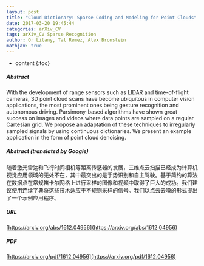 ```yaml
---
layout: post
title: "Cloud Dictionary: Sparse Coding and Modeling for Point Clouds"
date: 2017-03-20 19:45:44
categories: arXiv_CV
tags: arXiv_CV Sparse Recognition
author: Or Litany, Tal Remez, Alex Bronstein
mathjax: true
---
```


* content
{:toc}

##### Abstract
With the development of range sensors such as LIDAR and time-of-flight cameras, 3D point cloud scans have become ubiquitous in computer vision applications, the most prominent ones being gesture recognition and autonomous driving. Parsimony-based algorithms have shown great success on images and videos where data points are sampled on a regular Cartesian grid. We propose an adaptation of these techniques to irregularly sampled signals by using continuous dictionaries. We present an example application in the form of point cloud denoising.

##### Abstract (translated by Google)
随着激光雷达和飞行时间相机等距离传感器的发展，三维点云扫描已经成为计算机视觉应用领域的无处不在，其中最突出的是手势识别和自主驾驶。基于简约的算法在数据点在常规笛卡尔网格上进行采样的图像和视频中取得了巨大的成功。我们建议使用连续字典将这些技术适应于不规则采样的信号。我们以点云去噪的形式提出了一个示例应用程序。

##### URL
[https://arxiv.org/abs/1612.04956](https://arxiv.org/abs/1612.04956)

##### PDF
[https://arxiv.org/pdf/1612.04956](https://arxiv.org/pdf/1612.04956)

